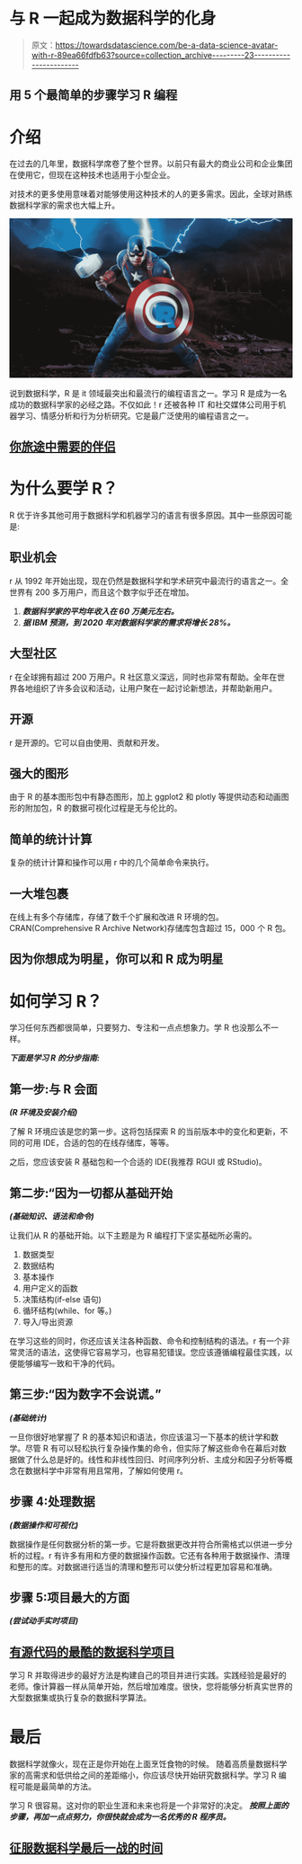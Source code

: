 # 与 R 一起成为数据科学的化身

> 原文：<https://towardsdatascience.com/be-a-data-science-avatar-with-r-89ea66fdfb63?source=collection_archive---------23----------------------->

## 用 5 个最简单的步骤学习 R 编程

# 介绍

在过去的几年里，数据科学席卷了整个世界。以前只有最大的商业公司和企业集团在使用它，但现在这种技术也适用于小型企业。

对技术的更多使用意味着对能够使用这种技术的人的更多需求。因此，全球对熟练数据科学家的需求也大幅上升。

![](img/7d9d07bee5537fc6f15ef9f4171c108c.png)

说到数据科学，R 是 it 领域最突出和最流行的编程语言之一。学习 R 是成为一名成功的数据科学家的必经之路。不仅如此！r 还被各种 IT 和社交媒体公司用于机器学习、情感分析和行为分析研究。它是最广泛使用的编程语言之一。

## [你旅途中需要的伴侣](https://data-flair.training/blogs/learn-r-programming/)

# 为什么要学 R？

R 优于许多其他可用于数据科学和机器学习的语言有很多原因。其中一些原因可能是:

## 职业机会

r 从 1992 年开始出现，现在仍然是数据科学和学术研究中最流行的语言之一。全世界有 200 多万用户，而且这个数字似乎还在增加。

1.  ***数据科学家的平均年收入在 60 万美元左右。***
2.  ***据 IBM 预测，到 2020 年对数据科学家的需求将增长 28%。***

## 大型社区

r 在全球拥有超过 200 万用户。R 社区意义深远，同时也非常有帮助。全年在世界各地组织了许多会议和活动，让用户聚在一起讨论新想法，并帮助新用户。

## 开源

r 是开源的。它可以自由使用、贡献和开发。

## 强大的图形

由于 R 的基本图形包中有静态图形，加上 ggplot2 和 plotly 等提供动态和动画图形的附加包，R 的数据可视化过程是无与伦比的。

## 简单的统计计算

复杂的统计计算和操作可以用 r 中的几个简单命令来执行。

## 一大堆包裹

在线上有多个存储库，存储了数千个扩展和改进 R 环境的包。CRAN(Comprehensive R Archive Network)存储库包含超过 15，000 个 R 包。

## 因为你想成为明星，你可以和 R 成为明星

# 如何学习 R？

学习任何东西都很简单，只要努力、专注和一点点想象力。学 R 也没那么不一样。

***下面是学习 R 的分步指南:***

## 第一步:与 R 会面

***(R 环境及安装介绍)***

了解 R 环境应该是您的第一步。这将包括探索 R 的当前版本中的变化和更新，不同的可用 IDE，合适的包的在线存储库，等等。

之后，您应该安装 R 基础包和一个合适的 IDE(我推荐 RGUI 或 RStudio)。

## 第二步:“因为一切都从基础开始

***(基础知识、语法和命令)***

让我们从 R 的基础开始。以下主题是为 R 编程打下坚实基础所必需的。

1.  数据类型
2.  数据结构
3.  基本操作
4.  用户定义的函数
5.  决策结构(if-else 语句)
6.  循环结构(while、for 等。)
7.  导入/导出资源

在学习这些的同时，你还应该关注各种函数、命令和控制结构的语法。r 有一个非常灵活的语法，这使得它容易学习，也容易犯错误。您应该遵循编程最佳实践，以便能够编写一致和干净的代码。

## 第三步:“因为数字不会说谎。”

***(基础统计)***

一旦你很好地掌握了 R 的基本知识和语法，你应该温习一下基本的统计学和数学。尽管 R 有可以轻松执行复杂操作集的命令，但实际了解这些命令在幕后对数据做了什么总是好的。线性和非线性回归、时间序列分析、主成分和因子分析等概念在数据科学中非常有用且常用，了解如何使用 r。

## 步骤 4:处理数据

***(数据操作和可视化)***

数据操作是任何数据分析的第一步。它是将数据更改并符合所需格式以供进一步分析的过程。r 有许多有用和方便的数据操作函数。它还有各种用于数据操作、清理和整形的库。对数据进行适当的清理和整形可以使分析过程更加容易和准确。

## 步骤 5:项目最大的方面

***(尝试动手实时项目)***

## [有源代码的最酷的数据科学项目](https://data-flair.training/blogs/data-science-project-ideas/)

学习 R 并取得进步的最好方法是构建自己的项目并进行实践。实践经验是最好的老师。像计算器一样从简单开始，然后增加难度。很快，您将能够分析真实世界的大型数据集或执行复杂的数据科学算法。

# 最后

数据科学就像火，现在正是你开始在上面烹饪食物的时候。 随着高质量数据科学家的高需求和低供给之间的差距缩小，你应该尽快开始研究数据科学。学习 R 编程可能是最简单的方法。

学习 R 很容易。这对你的职业生涯和未来也将是一个非常好的决定。
***按照上面的步骤，再加一点点努力，你很快就会成为一名优秀的 R 程序员。***

## [征服数据科学最后一战的时间](https://data-flair.training/blogs/data-science-interview-questions/)